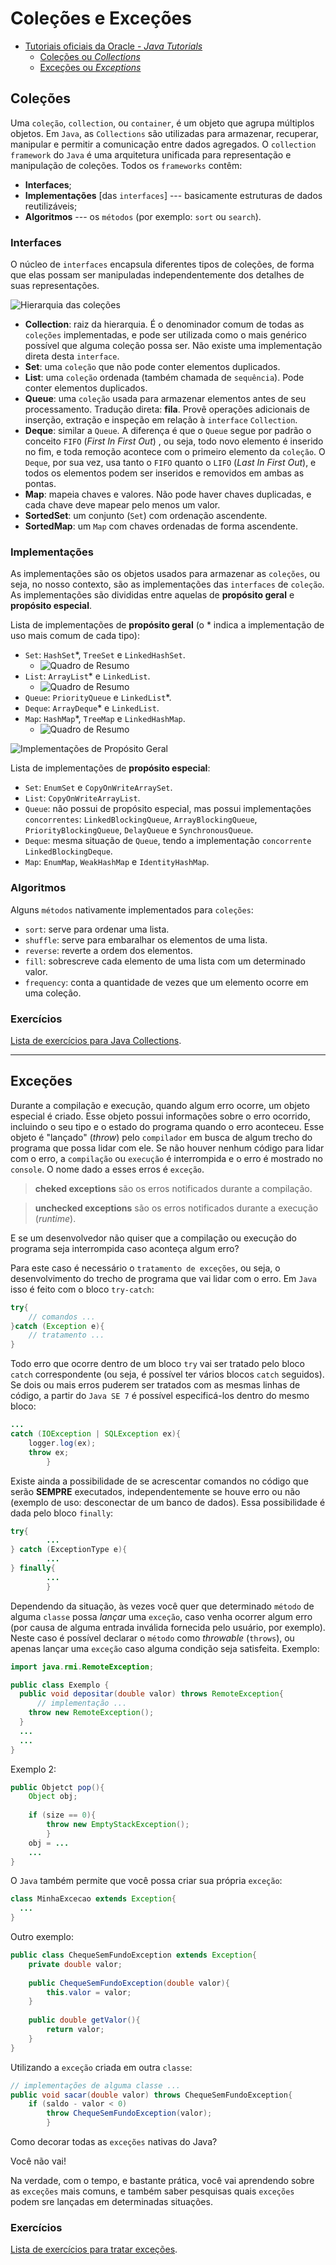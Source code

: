 # Coleções e Exceções

* [Tutoriais oficiais da Oracle - _Java Tutorials_](https://docs.oracle.com/javase/tutorial/)
  * [Coleções ou _Collections_](https://docs.oracle.com/javase/tutorial/collections/index.html)
  * [Exceções ou _Exceptions_](https://docs.oracle.com/javase/tutorial/essential/exceptions/index.html)

## Coleções

Uma `coleção`, `collection`, ou `container`, é um objeto que agrupa múltiplos objetos. Em `Java`, as `Collections` 
são utilizadas para armazenar, recuperar, manipular e permitir a comunicação entre dados agregados. O `collection 
framework` do `Java` é uma arquitetura unificada para representação e manipulação de coleções. Todos os `frameworks` 
contêm:

* **Interfaces**;
* **Implementações** [das `interfaces`] --- basicamente estruturas de dados reutilizáveis;
* **Algoritmos** --- os `métodos` (por exemplo: `sort` ou `search`).

### Interfaces

O núcleo de `interfaces` encapsula diferentes tipos de coleções, de forma que elas possam ser manipuladas 
independentemente dos detalhes de suas representações.

![Hierarquia das coleções](D:\Workspaces\Uninassau\POO\POO_ED\src\aula07\imagens\figura01.png)

* **Collection**: raiz da hierarquia. É o denominador comum de todas as `coleções` implementadas, e pode ser utilizada 
  como o mais genérico possível que alguma coleção possa ser. Não existe uma implementação direta desta `interface`.
* **Set**: uma `coleção` que não pode conter elementos duplicados.
* **List**: uma `coleção` ordenada (também chamada de `sequência`). Pode conter elementos duplicados.
* **Queue**: uma `coleção` usada para armazenar elementos antes de seu processamento. Tradução direta: **fila**. 
  Provê operações adicionais de inserção, extração e inspeção em relação à `interface` `Collection`.
* **Deque**: similar a `Queue`. A diferença é que o `Queue` segue por padrão o conceito `FIFO` (_First In First Out_)
  , ou seja, todo novo elemento é inserido no fim, e toda remoção acontece com o primeiro elemento da `coleção`. O 
  `Deque`, por sua vez, usa tanto o `FIFO` quanto o `LIFO` (_Last In First Out_), e todos os elementos podem ser 
  inseridos e removidos em ambas as pontas.
* **Map**: mapeia chaves e valores. Não pode haver chaves duplicadas, e cada chave deve mapear pelo menos um valor.
* **SortedSet**: um conjunto (`Set`) com ordenação ascendente.
* **SortedMap**: um `Map` com chaves ordenadas de forma ascendente.

### Implementações

As implementações são os objetos usados para armazenar as `coleções`, ou seja, no nosso contexto, são as 
implementações das `interfaces` de `coleção`. As implementações são divididas entre aquelas de **propósito geral** e 
**propósito especial**.

Lista de implementações de **propósito geral** (o * indica a implementação de uso mais comum de cada tipo):

* `Set`: `HashSet`*, `TreeSet` e `LinkedHashSet`.
  * ![Quadro de Resumo](D:\Workspaces\Uninassau\POO\POO_ED\src\aula07\imagens\figura02_02.png)
* `List`: `ArrayList`* e `LinkedList`.
  * ![Quadro de Resumo](D:\Workspaces\Uninassau\POO\POO_ED\src\aula07\imagens\figura02_03.png)
* `Queue`: `PriorityQueue` e `LinkedList`*.
* `Deque`: `ArrayDeque`* e `LinkedList`.
* `Map`: `HashMap`*, `TreeMap` e `LinkedHashMap`.
  * ![Quadro de Resumo](D:\Workspaces\Uninassau\POO\POO_ED\src\aula07\imagens\figura02_01.png)

![Implementações de Propósito Geral](D:\Workspaces\Uninassau\POO\POO_ED\src\aula07\imagens\figura03.png)

Lista de implementações de **propósito especial**:

* `Set`: `EnumSet` e `CopyOnWriteArraySet`.
* `List`: `CopyOnWriteArrayList`.
* `Queue`: não possui de propósito especial, mas possui implementações `concorrentes`: `LinkedBlockingQueue`, 
  `ArrayBlockingQueue`, `PriorityBlockingQueue`, `DelayQueue` e `SynchronousQueue`.
* `Deque`: mesma situação de `Queue`, tendo a implementação `concorrente` `LinkedBlockingDeque`.
* `Map`: `EnumMap`, `WeakHashMap` e `IdentityHashMap`.

### Algoritmos

Alguns `métodos` nativamente implementados para `coleções`:

* `sort`: serve para ordenar uma lista.
* `shuffle`: serve para embaralhar os elementos de uma lista.
* `reverse`: reverte a ordem dos elementos.
* `fill`: sobrescreve cada elemento de uma lista com um determinado valor.
* `frequency`: conta a quantidade de vezes que um elemento ocorre em uma coleção.

### Exercícios

[Lista de exercícios para Java Collections](https://www.w3resource.com/java-exercises/collection/index.php).

---

## Exceções

Durante a compilação e execução, quando algum erro ocorre, um objeto especial é criado. Esse objeto possui 
informações sobre o erro ocorrido, incluindo o seu tipo e o estado do programa quando o erro aconteceu. Esse objeto 
é "lançado" (_throw_) pelo `compilador` em busca de algum trecho do programa que possa lidar com ele. Se não houver 
nenhum código para lidar com o erro, a `compilação` ou `execução` é interrompida e o erro é mostrado no `console`. O 
nome dado a esses erros é `exceção`.

> **cheked exceptions** são os erros notificados durante a compilação.

> **unchecked exceptions** são os erros notificados durante a execução (_runtime_).

E se um desenvolvedor não quiser que a compilação ou execução do programa seja interrompida caso aconteça algum erro?

Para este caso é necessário o `tratamento de exceções`, ou seja, o desenvolvimento do trecho de programa que vai 
lidar com o erro. Em `Java` isso é feito com o bloco `try-catch`:

```java
try{
    // comandos ...
}catch (Exception e){
    // tratamento ...
}
```

Todo erro que ocorre dentro de um bloco `try` vai ser tratado pelo bloco `catch` correspondente (ou seja, é possível 
ter vários blocos `catch` seguidos). Se dois ou mais erros puderem ser tratados com as mesmas linhas de código, a 
partir do `Java SE 7` é possível especificá-los dentro do mesmo bloco:

```java
...
catch (IOException | SQLException ex){
    logger.log(ex);
    throw ex;
        }
```

Existe ainda a possibilidade de se acrescentar comandos no código que serão **SEMPRE** executados, independentemente 
se houve erro ou não (exemplo de uso: desconectar de um banco de dados). Essa possibilidade é dada pelo bloco `finally`:

```java
try{
        ...
} catch (ExceptionType e){
        ...
} finally{
        ...
        }
```

Dependendo da situação, às vezes você quer que determinado `método` de alguma `classe` possa _lançar_ uma `exceção`, 
caso venha ocorrer algum erro (por causa de alguma entrada inválida fornecida pelo usuário, por exemplo). Neste caso 
é possível declarar o `método` como _throwable_ (`throws`), ou apenas lançar uma `exceção` caso alguma condição seja 
satisfeita. Exemplo:

```java
import java.rmi.RemoteException;

public class Exemplo {
  public void depositar(double valor) throws RemoteException{
      // implementação ...
    throw new RemoteException();
  }
  ...
  ...
}
```

Exemplo 2:

```java
public Objetct pop(){
    Object obj;
    
    if (size == 0){
        throw new EmptyStackException();
        }
    obj = ...
    ...
}
```

O `Java` também permite que você possa criar sua própria `exceção`:

```java
class MinhaExcecao extends Exception{
  ...
}
```

Outro exemplo:

```java
public class ChequeSemFundoException extends Exception{
    private double valor;
    
    public ChequeSemFundoException(double valor){
        this.valor = valor;
    }
    
    public double getValor(){
        return valor;
    }
}
```

Utilizando a `exceção` criada em outra `classe`:

```java
// implementações de alguma classe ...
public void sacar(double valor) throws ChequeSemFundoException{
    if (saldo - valor < 0)
        throw ChequeSemFundoException(valor);
        }
```

Como decorar todas as `exceções` nativas do Java?

Você não vai!

Na verdade, com o tempo, e bastante prática, você vai aprendendo sobre as `exceções` mais comuns, e também saber 
pesquisas quais `exceções` podem sre lançadas em determinadas situações.

### Exercícios

[Lista de exercícios para tratar exceções](https://www.w3resource.com/java-exercises/exception/index.php).